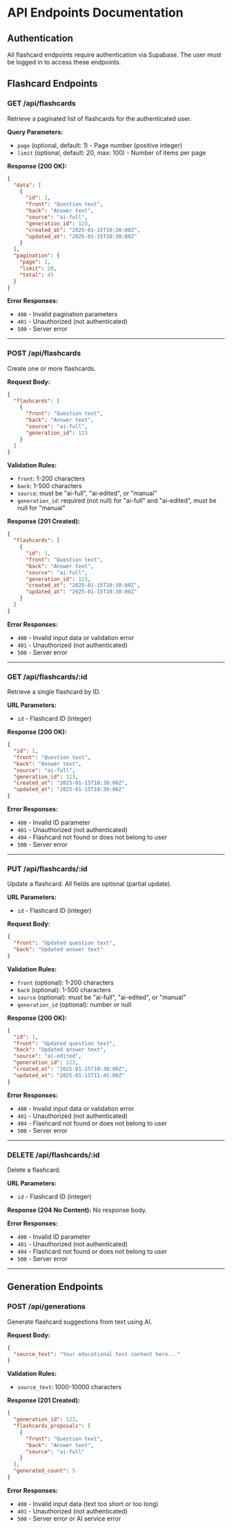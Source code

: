 # API Endpoints Documentation

## Authentication

All flashcard endpoints require authentication via Supabase. The user must be logged in to access these endpoints.

## Flashcard Endpoints

### GET /api/flashcards

Retrieve a paginated list of flashcards for the authenticated user.

**Query Parameters:**
- `page` (optional, default: 1) - Page number (positive integer)
- `limit` (optional, default: 20, max: 100) - Number of items per page

**Response (200 OK):**
```json
{
  "data": [
    {
      "id": 1,
      "front": "Question text",
      "back": "Answer text",
      "source": "ai-full",
      "generation_id": 123,
      "created_at": "2025-01-15T10:30:00Z",
      "updated_at": "2025-01-15T10:30:00Z"
    }
  ],
  "pagination": {
    "page": 1,
    "limit": 20,
    "total": 45
  }
}
```

**Error Responses:**
- `400` - Invalid pagination parameters
- `401` - Unauthorized (not authenticated)
- `500` - Server error

---

### POST /api/flashcards

Create one or more flashcards.

**Request Body:**
```json
{
  "flashcards": [
    {
      "front": "Question text",
      "back": "Answer text",
      "source": "ai-full",
      "generation_id": 123
    }
  ]
}
```

**Validation Rules:**
- `front`: 1-200 characters
- `back`: 1-500 characters
- `source`: must be "ai-full", "ai-edited", or "manual"
- `generation_id`: required (not null) for "ai-full" and "ai-edited", must be null for "manual"

**Response (201 Created):**
```json
{
  "flashcards": [
    {
      "id": 1,
      "front": "Question text",
      "back": "Answer text",
      "source": "ai-full",
      "generation_id": 123,
      "created_at": "2025-01-15T10:30:00Z",
      "updated_at": "2025-01-15T10:30:00Z"
    }
  ]
}
```

**Error Responses:**
- `400` - Invalid input data or validation error
- `401` - Unauthorized (not authenticated)
- `500` - Server error

---

### GET /api/flashcards/:id

Retrieve a single flashcard by ID.

**URL Parameters:**
- `id` - Flashcard ID (integer)

**Response (200 OK):**
```json
{
  "id": 1,
  "front": "Question text",
  "back": "Answer text",
  "source": "ai-full",
  "generation_id": 123,
  "created_at": "2025-01-15T10:30:00Z",
  "updated_at": "2025-01-15T10:30:00Z"
}
```

**Error Responses:**
- `400` - Invalid ID parameter
- `401` - Unauthorized (not authenticated)
- `404` - Flashcard not found or does not belong to user
- `500` - Server error

---

### PUT /api/flashcards/:id

Update a flashcard. All fields are optional (partial update).

**URL Parameters:**
- `id` - Flashcard ID (integer)

**Request Body:**
```json
{
  "front": "Updated question text",
  "back": "Updated answer text"
}
```

**Validation Rules:**
- `front` (optional): 1-200 characters
- `back` (optional): 1-500 characters
- `source` (optional): must be "ai-full", "ai-edited", or "manual"
- `generation_id` (optional): number or null

**Response (200 OK):**
```json
{
  "id": 1,
  "front": "Updated question text",
  "back": "Updated answer text",
  "source": "ai-edited",
  "generation_id": 123,
  "created_at": "2025-01-15T10:30:00Z",
  "updated_at": "2025-01-15T11:45:00Z"
}
```

**Error Responses:**
- `400` - Invalid input data or validation error
- `401` - Unauthorized (not authenticated)
- `404` - Flashcard not found or does not belong to user
- `500` - Server error

---

### DELETE /api/flashcards/:id

Delete a flashcard.

**URL Parameters:**
- `id` - Flashcard ID (integer)

**Response (204 No Content):**
No response body.

**Error Responses:**
- `400` - Invalid ID parameter
- `401` - Unauthorized (not authenticated)
- `404` - Flashcard not found or does not belong to user
- `500` - Server error

---

## Generation Endpoints

### POST /api/generations

Generate flashcard suggestions from text using AI.

**Request Body:**
```json
{
  "source_text": "Your educational text content here..."
}
```

**Validation Rules:**
- `source_text`: 1000-10000 characters

**Response (201 Created):**
```json
{
  "generation_id": 123,
  "flashcards_proposals": [
    {
      "front": "Question text",
      "back": "Answer text",
      "source": "ai-full"
    }
  ],
  "generated_count": 5
}
```

**Error Responses:**
- `400` - Invalid input data (text too short or too long)
- `401` - Unauthorized (not authenticated)
- `500` - Server error or AI service error

